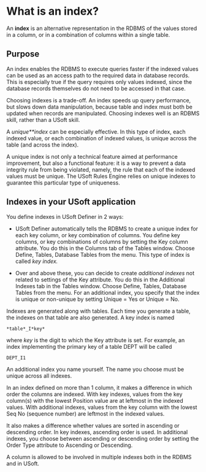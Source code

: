 # What is an index?

An **index** is an alternative representation in the RDBMS of the values stored in a column, or in a combination of columns within a single table.

## Purpose

An index enables the RDBMS to execute queries faster if the indexed values can be used as an access path to the required data in database records. This is especially true if the query requires only values indexed, since the database records themselves do not need to be accessed in that case.

Choosing indexes is a trade-off. An index speeds up query performance, but slows down data manipulation, because table and index must both be updated when records are manipulated. Choosing indexes well is an RDBMS skill, rather than a USoft skill.

A *unique**index* can be especially effective. In this type of index, each indexed value, or each combination of indexed values, is unique across the table (and across the index).

A unique index is not only a technical feature aimed at performance improvement, but also a functional feature: it is a way to prevent a data integrity rule from being violated, namely, the rule that each of the indexed values must be unique. The USoft Rules Engine relies on unique indexes to guarantee this particular type of uniqueness.

## Indexes in your USoft application

You define indexes in USoft Definer in 2 ways:

- USoft Definer automatically tells the RDBMS to create a unique index for each key column, or key combination of columns. You define key columns, or key combinations of columns by setting the Key column attribute. You do this in the Columns tab of the Tables window. Choose Define, Tables, Database Tables from the menu. This type of index is called *key index.*

- Over and above these, you can decide to create *additional indexes* not related to settings of the Key attribute. You do this in the Additional Indexes tab in the Tables window. Choose Define, Tables, Database Tables from the menu. For an additional index, you specify that the index is unique or non-unique by setting Unique = Yes or Unique = No.

Indexes are generated along with tables. Each time you generate a table, the indexes on that table are also generated. A key index is named

```
*table*_I*key*
```

where *key* is the digit to which the Key attribute is set. For example, an index implementing the primary key of a table DEPT will be called

```
DEPT_I1
```

An additional index you name yourself. The name you choose must be unique across all indexes.

In an index defined on more than 1 column, it makes a difference in which order the columns are indexed. With key indexes, values from the key column(s) with the lowest Position value are at leftmost in the indexed values. With additional indexes, values from the key column with the lowest Seq No (sequence number) are leftmost in the indexed values.

It also makes a difference whether values are sorted in ascending or descending order. In key indexes, ascending order is used. In additional indexes, you choose between ascending or descending order by setting the Order Type attribute to Ascending or Descending.

A column is allowed to be involved in multiple indexes both in the RDBMS and in USoft.